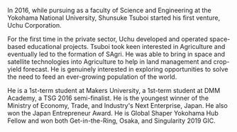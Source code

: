 ---
---

In 2016, while pursuing as a faculty of Science and Engineering at the Yokohama National University, Shunsuke Tsuboi started his first venture, Uchu Corporation.

For the first time in the private sector, Uchu developed and operated space-based educational projects. Tsuboi took keen interested in Agriculture and eventually led to the formation of SAgri. He was able to bring in space and satellite technologies into Agriculture to help in land management and crop-yield forecast. He is genuinely interested in exploring opportunities to solve the need to feed an ever-growing population of the world.

He is a 1st-term student at Makers University, a 1st-term student at DMM Academy, a TSG 2016 semi-finalist. He is the youngest winner of the Ministry of Economy, Trade, and Industry's Next Enterprise, Japan. He also won the Japan Entrepreneur Award. He is Global Shaper Yokohama Hub Fellow and won both Get-in-the-Ring, Osaka, and Singularity 2019 GIC.
